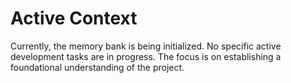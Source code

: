 # Active Context

Currently, the memory bank is being initialized. No specific active development tasks are in progress. The focus is on establishing a foundational understanding of the project.
